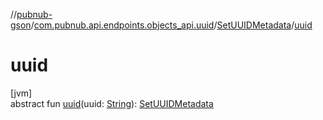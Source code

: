 //[pubnub-gson](../../../index.md)/[com.pubnub.api.endpoints.objects_api.uuid](../index.md)/[SetUUIDMetadata](index.md)/[uuid](uuid.md)

# uuid

[jvm]\
abstract fun [uuid](uuid.md)(uuid: [String](https://docs.oracle.com/javase/8/docs/api/java/lang/String.html)): [SetUUIDMetadata](index.md)
